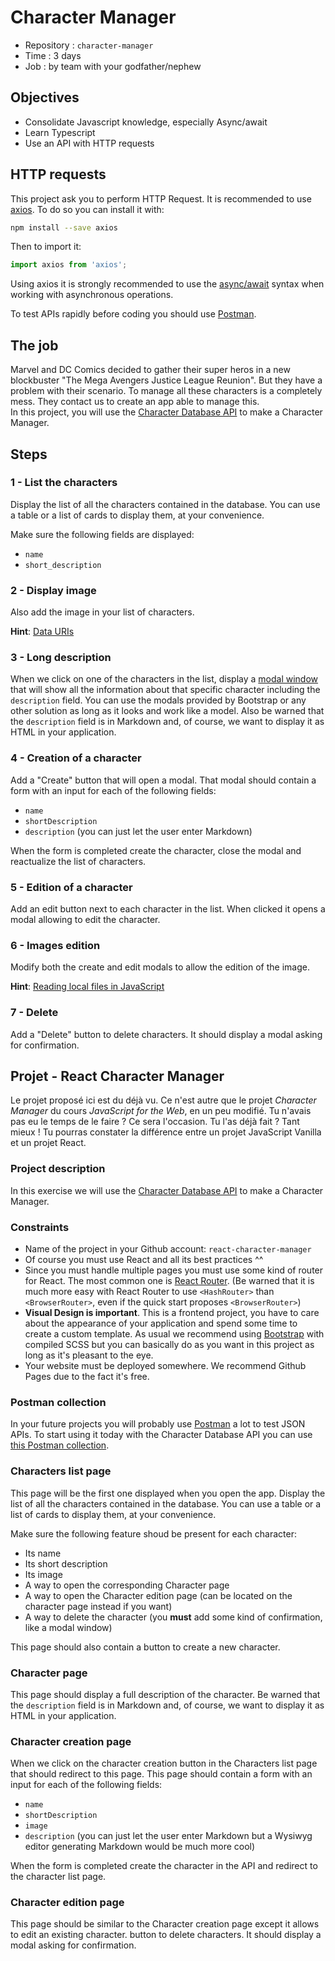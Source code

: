 # Character Manager

- Repository : `character-manager`
- Time : 3 days
- Job : by team with your godfather/nephew

## Objectives 

- Consolidate Javascript knowledge, especially Async/await
- Learn Typescript
- Use an API with HTTP requests

## HTTP requests

This project ask you to perform HTTP Request. It is recommended to use [axios](https://github.com/axios/axios). To do so you can install it with:

```bash
npm install --save axios
```

Then to import it:

```javascript
import axios from 'axios';
```
Using axios it is strongly recommended to use the [async/await](https://javascript.info/async-await) syntax when working with asynchronous operations.

To test APIs rapidly before coding you should use [Postman](https://www.getpostman.com/).

## The job

Marvel and DC Comics decided to gather their super heros in a new blockbuster "The Mega Avengers Justice League Reunion". But they have a problem with their scenario. To manage all these characters is a completely mess. They contact us to create an app able to manage this.  
In this project, you will use the [Character Database API](https://character-database.becode.xyz/) to make a Character Manager.


## Steps

### 1 - List the characters

Display the list of all the characters contained in the database. You can use a table or a list of cards to display them, at your convenience.

Make sure the following fields are displayed:

* `name`
* `short_description`

### 2 - Display image

Also add the image in your list of characters.

**Hint**: [Data URIs](https://css-tricks.com/data-uris/)

### 3 - Long description

When we click on one of the characters in the list, display a [modal window](https://en.wikipedia.org/wiki/Modal_window) that will show all the information about that specific character including the `description` field. You can use the modals provided by Bootstrap or any other solution as long as it looks and work like a model. Also be warned that the `description` field is in Markdown and, of course, we want to display it as HTML in your application.

### 4 - Creation of a character

Add a "Create" button that will open a modal. That modal should contain a form with an input for each of the following fields:

* `name`
* `shortDescription`
* `description` (you can just let the user enter Markdown)

When the form is completed create the character, close the modal and reactualize the list of characters.

### 5 - Edition of a character

Add an edit button next to each character in the list. When clicked it opens a modal allowing to edit the character.

### 6 - Images edition

Modify both the create and edit modals to allow the edition of the image.

**Hint**: [Reading local files in JavaScript](https://www.html5rocks.com/en/tutorials/file/dndfiles/)

### 7 - Delete

Add a "Delete" button to delete characters. It should display a modal asking for confirmation.



## Projet - React Character Manager

Le projet proposé ici est du déjà vu. Ce n'est autre que le projet *Character Manager* du cours *JavaScript for the Web*, en un peu modifié. Tu n'avais pas eu le temps de le faire ? Ce sera l'occasion. Tu l'as déjà fait ? Tant mieux ! Tu pourras constater la différence entre un projet JavaScript Vanilla et un projet React.

### Project description

In this exercise we will use the [Character Database API](https://character-database.becode.xyz/) to make a Character Manager.

### Constraints

* Name of the project in your Github account: `react-character-manager`
* Of course you must use React and all its best practices ^^
* Since you must handle multiple pages you must use some kind of router for React. The most common one is [React Router](https://reacttraining.com/react-router/). (Be warned that it is much more easy with React Router to use `<HashRouter>` than `<BrowserRouter>`, even if the quick start proposes `<BrowserRouter>`)
* **Visual Design is important**. This is a frontend project, you have to care about the appearance of your application and spend some time to create a custom template. As usual we recommend using [Bootstrap](https://getbootstrap.com/) with compiled SCSS but you can basically do as you want in this project as long as it's pleasant to the eye.
* Your website must be deployed somewhere. We recommend Github Pages due to the fact it's free.

### Postman collection

In your future projects you will probably use [Postman](https://www.getpostman.com/) a lot to test JSON APIs. To start using it today with the Character Database API you can use [this Postman collection](https://static.becode.xyz/character-database/characters-database.postman_collection.json).

### Characters list page

This page will be the first one displayed when you open the app. Display the list of all the characters contained in the database. You can use a table or a list of cards to display them, at your convenience.

Make sure the following feature shoud be present for each character:

* Its name
* Its short description
* Its image
* A way to open the corresponding Character page
* A way to open the Character edition page (can be located on the character page instead if you want)
* A way to delete the character (you **must** add some kind of confirmation, like a modal window)

This page should also contain a button to create a new character.

### Character page

This page should display a full description of the character. Be warned that the `description` field is in Markdown and, of course, we want to display it as HTML in your application.

### Character creation page

When we click on the character creation button in the Characters list page that should redirect to this page. This page should contain a form with an input for each of the following fields:

* `name`
* `shortDescription`
* `image`
* `description` (you can just let the user enter Markdown but a Wysiwyg editor generating Markdown would be much more cool)

When the form is completed create the character in the API and redirect to the character list page.

### Character edition page

This page should be similar to the Character creation page except it allows to edit an existing character.
button to delete characters. It should display a modal asking for confirmation.